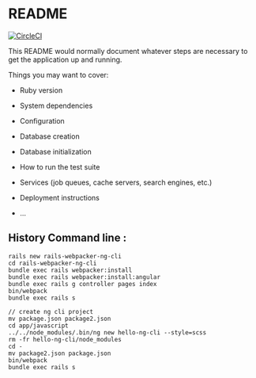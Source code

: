 # README
[![CircleCI](https://circleci.com/gh/smapira/rails-webpacker-ng-cli.svg?style=svg)](https://circleci.com/gh/smapira/rails-webpacker-ng-cli)

This README would normally document whatever steps are necessary to get the
application up and running.

Things you may want to cover:

* Ruby version

* System dependencies

* Configuration

* Database creation

* Database initialization

* How to run the test suite

* Services (job queues, cache servers, search engines, etc.)

* Deployment instructions

* ...


## History Command line :
```
rails new rails-webpacker-ng-cli
cd rails-webpacker-ng-cli
bundle exec rails webpacker:install
bundle exec rails webpacker:install:angular
bundle exec rails g controller pages index
bin/webpack
bundle exec rails s

// create ng cli project
mv package.json package2.json
cd app/javascript
../../node_modules/.bin/ng new hello-ng-cli --style=scss
rm -fr hello-ng-cli/node_modules
cd -
mv package2.json package.json
bin/webpack
bundle exec rails s
```